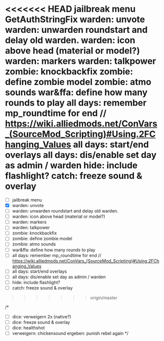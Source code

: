 <<<<<<< HEAD
jailbreak menu
GetAuthStringFix
warden: unvote
warden: unwarden roundstart and delay old warden.
warden: icon above head (material or model?)
warden: markers
warden: talkpower
zombie: knockbackfix
zombie: define zombie model
zombie: atmo sounds
war&ffa: define how many rounds to play
all days: remember mp_roundtime for end // https://wiki.alliedmods.net/ConVars_(SourceMod_Scripting)#Using.2FChanging_Values
all days: start/end overlays
all days: dis/enable set day as admin / warden
hide: include flashlight?
catch: freeze sound & overlay
=======
- [ ] jailbreak menu
- [x] warden: unvote
- [ ] warden: unwarden roundstart and delay old warden.
- [ ] warden: icon above head (material or model?)
- [ ] warden: markers
- [ ] warden: talkpower
- [ ] zombie: knockbackfix
- [ ] zombie: define zombie model
- [ ] zombie: atmo sounds
- [ ] war&ffa: define how many rounds to play
- [ ] all days: remember mp_roundtime for end // https://wiki.alliedmods.net/ConVars_(SourceMod_Scripting)#Using.2FChanging_Values
- [ ] all days: start/end overlays
- [ ] all days: dis/enable set day as admin / warden
- [ ] hide: include flashlight?
- [ ] catch: freeze sound & overlay
>>>>>>> origin/master

/*
- [ ] dice: verweigern 2x (native?)
- [ ] dice: freeze sound & overlay
- [ ] dice: healthshot
- [ ] verweigern: chickensound
ergeben: punish rebel again
*/